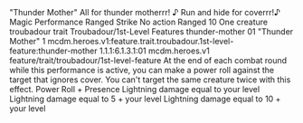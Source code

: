 <ability>
  <name>&quot;Thunder Mother&quot;</name>
  <flavor>All for thunder motherrr! ♪ Run and hide for coverrr!♪</flavor>
  <keywords>
    <keyword>Magic</keyword>
    <keyword>Performance</keyword>
    <keyword>Ranged</keyword>
    <keyword>Strike</keyword>
  </keywords>
  <type>No action</type>
  <distance>Ranged 10</distance>
  <target>One creature</target>
  <metadata>
    <class>troubadour</class>
    <feature_type>trait</feature_type>
    <file_dpath>Troubadour/1st-Level Features</file_dpath>
    <item_id>thunder-mother</item_id>
    <item_index>01</item_index>
    <item_name>&quot;Thunder Mother&quot;</item_name>
    <level>1</level>
    <scc>mcdm.heroes.v1:feature.trait.troubadour.1st-level-feature:thunder-mother</scc>
    <scdc>1.1.1:6.1.3.1:01</scdc>
    <source>mcdm.heroes.v1</source>
    <type>feature/trait/troubadour/1st-level-feature</type>
  </metadata>
  <effects>
    <effect type="mundane">At the end of each combat round while this performance is active, you can make a power roll against the target that ignores cover. You can&apos;t target the same creature twice with this effect.</effect>
    <effect type="roll">
      <roll>Power Roll + Presence</roll>
      <t1>Lightning damage equal to your level</t1>
      <t2>Lightning damage equal to 5 + your level</t2>
      <t3>Lightning damage equal to 10 + your level</t3>
    </effect>
  </effects>
</ability>
